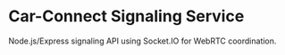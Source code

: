 # Car-Connect Signaling Service

Node.js/Express signaling API using Socket.IO for WebRTC coordination.
